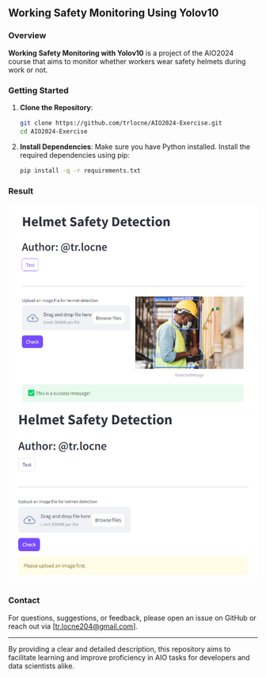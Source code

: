 ## Working Safety Monitoring Using Yolov10

### Overview 
**Working Safety Monitoring with Yolov10** is a project of the AIO2024 course that aims to monitor whether workers wear safety helmets during work or not.

### Getting Started

1. **Clone the Repository**:
   ```bash
   git clone https://github.com/trlocne/AIO2024-Exercise.git
   cd AIO2024-Exercise
   ```

2. **Install Dependencies**:
   Make sure you have Python installed. Install the required dependencies using pip:
   ```bash
   pip install -q -r requirements.txt
   ```

### Result
![Success Result](image/helmet1.png)
![Error Result](image/helmet2.png)

### Contact

For questions, suggestions, or feedback, please open an issue on GitHub or reach out via [tr.locne204@gmail.com].

---

By providing a clear and detailed description, this repository aims to facilitate learning and improve proficiency in AIO tasks for developers and data scientists alike.